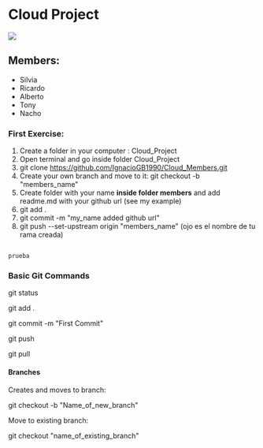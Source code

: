 # Cloud Project

<img src="https://encrypted-tbn0.gstatic.com/images?q=tbn:ANd9GcSETUE46G7gv41P7dFD5i4VQ_TAgV_FIcS4Kg&usqp=CAU">



## Members:

* Silvia
* Ricardo
* Alberto
* Tony
* Nacho


### First Exercise:

1. Create a folder in your computer : Cloud_Project
2. Open terminal and go inside folder Cloud_Project
3. git clone https://github.com/IgnacioGB1990/Cloud_Members.git
4. Create your own branch and move to it: git checkout -b "members_name"
5. Create folder with your name **inside folder members** and add readme.md with your github url (see my example)
6. git add .
7. git commit -m "my_name added github url"
8. git push --set-upstream origin "members_name"  (ojo es el nombre de tu rama creada)

~~~

prueba
~~~



### Basic Git Commands


git status

git add .

git commit -m "First Commit"

git push

git pull


#### Branches

Creates and moves to branch:

git checkout -b "Name_of_new_branch"

Move to existing branch:

git checkout "name_of_existing_branch"

